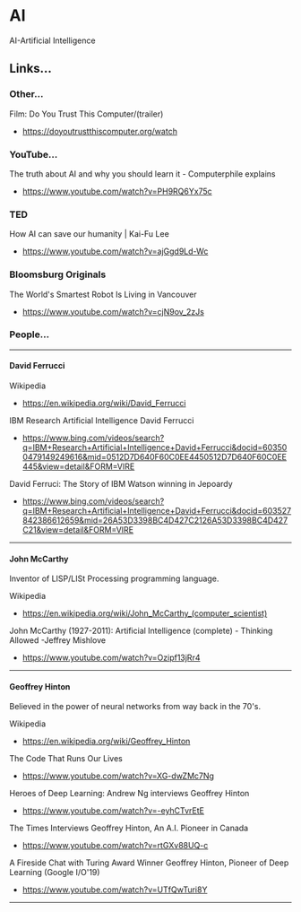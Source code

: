 # AI
AI-Artificial Intelligence

## Links...

### Other...

Film: Do You Trust This Computer/(trailer)  
- https://doyoutrustthiscomputer.org/watch   

### YouTube...

The truth about AI and why you should learn it - Computerphile explains  
- https://www.youtube.com/watch?v=PH9RQ6Yx75c  

### TED  

How AI can save our humanity | Kai-Fu Lee  
- https://www.youtube.com/watch?v=ajGgd9Ld-Wc  

### Bloomsburg Originals  

The World's Smartest Robot Is Living in Vancouver  
- https://www.youtube.com/watch?v=cjN9ov_2zJs  

### People...

-----

#### David Ferrucci  

Wikipedia  
- https://en.wikipedia.org/wiki/David_Ferrucci  

IBM Research Artificial Intelligence David Ferrucci  
- https://www.bing.com/videos/search?q=IBM+Research+Artificial+Intelligence+David+Ferrucci&docid=603500479149249616&mid=0512D7D640F60C0EE4450512D7D640F60C0EE445&view=detail&FORM=VIRE  

David Ferruci: The Story of IBM Watson winning in Jepoardy    
- https://www.bing.com/videos/search?q=IBM+Research+Artificial+Intelligence+David+Ferrucci&docid=603527842386612659&mid=26A53D3398BC4D427C2126A53D3398BC4D427C21&view=detail&FORM=VIRE  

-----

#### John McCarthy  

Inventor of LISP/LISt Processing programming language.  

Wikipedia  
- https://en.wikipedia.org/wiki/John_McCarthy_(computer_scientist)  

John McCarthy (1927-2011): Artificial Intelligence (complete) - Thinking Allowed -Jeffrey Mishlove  
- https://www.youtube.com/watch?v=Ozipf13jRr4  

-----

#### Geoffrey Hinton

Believed in the power of neural networks from way back in the 70's.  

Wikipedia  
- https://en.wikipedia.org/wiki/Geoffrey_Hinton  

The Code That Runs Our Lives  
- https://www.youtube.com/watch?v=XG-dwZMc7Ng  

Heroes of Deep Learning: Andrew Ng interviews Geoffrey Hinton  
- https://www.youtube.com/watch?v=-eyhCTvrEtE

The Times Interviews Geoffrey Hinton, An A.I. Pioneer in Canada  
- https://www.youtube.com/watch?v=rtGXv88UQ-c  

A Fireside Chat with Turing Award Winner Geoffrey Hinton, Pioneer of Deep Learning (Google I/O'19)  
- https://www.youtube.com/watch?v=UTfQwTuri8Y  

-----
